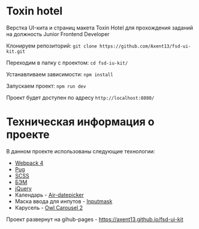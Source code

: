 # Toxin hotel
Верстка UI-кита и страниц макета Toxin Hotel для прохождения заданий на должность Junior Frontend Developer

Клонируем репозиторий:
`git clone https://github.com/Axent13/fsd-ui-kit.git`

Переходим в папку с проектом:
`cd fsd-iu-kit/`

Устанавливаем зависимости:
`npm install`

Запускаем проект:
`npm run dev`

Проект будет доступен по адресу `http://localhost:8080/`

# Техническая информация о проекте
В данном проекте использованы следующие технологии:
* [Webpack 4](https://webpack.js.org/)
* [Pug](https://pugjs.org/)
* [SCSS](https://sass-scss.ru/)
* [БЭМ](https://ru.bem.info/)
* [jQuery](https://jquery.com/)
* Календарь - [Air-datepicker](http://t1m0n.name/air-datepicker/docs/)
* Маска ввода для инпутов - [Inputmask](https://github.com/RobinHerbots/Inputmask)
* Карусель - [Owl Carousel 2](https://github.com/OwlCarousel2/OwlCarousel2)

Проект развернут на gihub-pages - https://axent13.github.io/fsd-ui-kit
